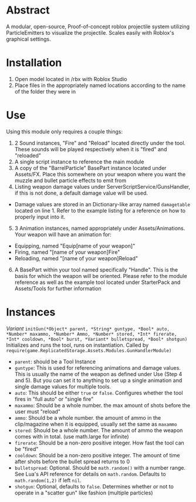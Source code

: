 # Abstract
 A modular, open-source, Proof-of-concept roblox projectile system utilizing ParticleEmitters to visualize the projectile. 
 Scales easily with Roblox's graphical settings.
 
# Installation
 1. Open model located in /rbx with Roblox Studio
 2. Place files in the appropriately named locations according to the name of the folder they were in

# Use
Using this module only requires a couple things:
1. 2 Sound instances, "Fire" and "Reload" located directly under the tool. These sounds will be played respectively when it is "fired" and "reloaded"
2. A single script instance to reference the main module
3. A copy of the "BarrelParticle" BasePart instance located under Assets/FX. Place this somewhere on your weapon where you want the muzzle and bullet particle effects to emit from
4. Listing weapon damage values under ServerScriptService/GunsHandler, if this is not done, a default damage value will be used.
 - Damage values are stored in an Dictionary-like array named `damagetable` located on line 1. Refer to the example listing for a reference on how to properly input into it.
5. 3 Animation instances, named appropriately under Assets/Animations. Your weapon will have an animation for:
 - Equipping, named "Equip[name of your weapon]"
 - Firing, named "[name of your weapon]Fire"
 - Reloading, named "[name of your weapon]Reload"
6. A BasePart within your tool named specifically "Handle". This is the basis for which the weapon will be oriented.
 Please refer to the module reference as well as the example tool located under StarterPack and Assets/Tools for further information

# Instances
*Variant* `initGun(*Object* parent, *String* guntype, *Bool* auto, *Number* maxammo, *Number* Ammo, *Number* stored, *Int* firerate, *Int* cooldown, *Bool* burst, *Variant* bulletspread, *Bool* shotgun)`
Initializes and runs the tool, runs on instantiation. Called by `require(game.ReplicatedStorage.Assets.Modules.GunHandlerModule)`
- `parent`: should be a Tool Instance
- `guntype`: This is used for referencing animations and damage values. This is usually the name of the weapon as defined under Use (Step 4 and 5). But you can set it to anything to set up a single animation and single damage values for multiple tools.
- `auto`: This should be either `true` or `false`. Configures whether the tool fires in "full auto" or "single fire"
- `maxammo`: Should be a whole number. the max amount of shots before the user must "reload"
- `ammo`: Should be a whole number. the amount of ammo in the clip/magazine when it is equipped, usually set the same as `maxammo`
- `stored`: Should be a whole number. The amount of ammo the weapon comes with in total. (use math.large for infinite)
- `firerate`: Should be a non-zero positive integer. How fast the tool can be "fired"
- `cooldown`: Should be a non-zero positive integer. The amount of time after shots before the bullet spread returns to 0
- `bulletspread`: Optional. Should be `math.random()` with a number range. See Lua's API reference for details on `math.random`. Defaults to `math.random(1,2)` if left `nil`.
- `shotgun`: Optional, defaults to `false`. Determines whether or not to operate in a "scatter gun" like fashion (multiple particles)

 
